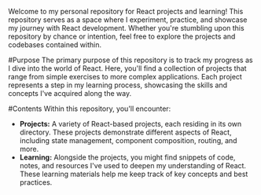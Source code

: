 Welcome to my personal repository for React projects and learning! This repository serves as a space where I experiment, practice, and showcase my journey with React development. Whether you're stumbling upon this repository by chance or intention, feel free to explore the projects and codebases contained within.

#Purpose
The primary purpose of this repository is to track my progress as I dive into the world of React. Here, you'll find a collection of projects that range from simple exercises to more complex applications. Each project represents a step in my learning process, showcasing the skills and concepts I've acquired along the way.

#Contents
Within this repository, you'll encounter:
* __Projects:__ A variety of React-based projects, each residing in its own directory. These projects demonstrate different aspects of React, including state management, component composition, routing, and more.
* __Learning:__ Alongside the projects, you might find snippets of code, notes, and resources I've used to deepen my understanding of React. These learning materials help me keep track of key concepts and best practices.